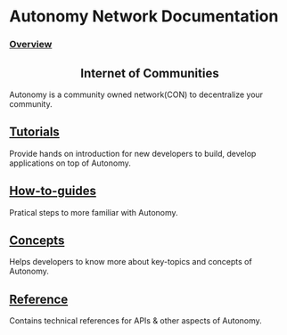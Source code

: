 # Autonomy Network Documentation

### [Overview](./)
## <center>Internet of Communities</center>
Autonomy is a community owned network(CON) to decentralize your community.



## [Tutorials](./tutorials/README.md)

Provide hands on introduction for new developers to build, develop applications on top of Autonomy.

## [How-to-guides](./how-to-guides/README.md)

Pratical steps to more familiar with Autonomy.

## [Concepts](./concepts/README.md)

Helps developers to know more about key-topics and concepts of Autonomy.

## [Reference](./reference/README.md)

Contains technical references for APIs & other aspects of Autonomy.


